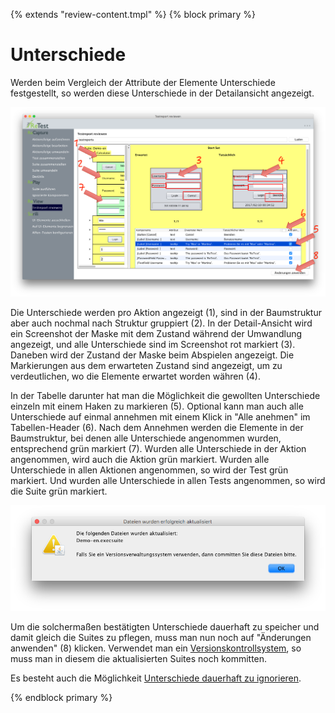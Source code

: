 {% extends "review-content.tmpl" %}
{% block primary %}

Unterschiede
============

Werden beim Vergleich der Attribute der Elemente Unterschiede festgestellt, so werden diese Unterschiede in der Detailansicht angezeigt.

![GUI Screenshot vom ReView mit Unterschieden](ergebnisse-unterschiede-1.png)

Die Unterschiede werden pro Aktion angezeigt (1), sind in der Baumstruktur aber auch nochmal nach Struktur gruppiert (2).
In der Detail-Ansicht wird ein Screenshot der Maske mit dem Zustand während der Umwandlung angezeigt, und alle Unterschiede sind im Screenshot rot markiert (3).
Daneben wird der Zustand der Maske beim Abspielen angezeigt. Die Markierungen aus dem erwarteten Zustand sind angezeigt, um zu verdeutlichen, wo die Elemente erwartet worden währen (4).

In der Tabelle darunter hat man die Möglichkeit die gewollten Unterschiede einzeln mit einem Haken zu markieren (5).
Optional kann man auch alle Unterschiede auf einmal annehmen mit einem Klick in "Alle anehmen" im Tabellen-Header (6). 
Nach dem Annehmen werden die Elemente in der Baumstruktur, bei denen alle Unterschiede angenommen wurden, entsprechend grün markiert (7).
Wurden alle Unterschiede in der Aktion angenommen, wird auch die Aktion grün markiert.
Wurden alle Unterschiede in allen Aktionen angenommen, so wird der Test grün markiert.
Und wurden alle Unterschiede in allen Tests angenommen, so wird die Suite grün markiert.

![GUI Screenshot vom ReView mit Unterschieden](ergebnisse-unterschiede-2.png)

Um die solchermaßen bestätigten Unterschiede dauerhaft zu speicher und damit gleich die Suites zu pflegen, muss man nun noch auf "Änderungen anwenden" (8) klicken.
Verwendet man ein [Versionskontrollsystem](../testprozess/prozess-mit-ci-server.md), so muss man in diesem die aktualisierten Suites noch kommitten.

Es besteht auch die Möglichkeit [Unterschiede dauerhaft zu ignorieren](ui-elemente-ignorieren.md).

{% endblock primary %}